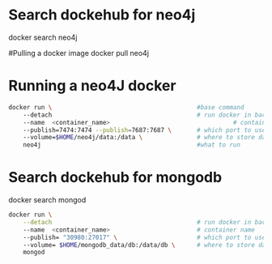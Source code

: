 # Search dockehub for neo4j
 docker search neo4j

#Pulling a docker image
docker pull neo4j

# Running a neo4J docker
```` bash
docker run \                                        #base command
    --detach                                        # run docker in background
    --name  <container_name>                                  # container name
    --publish=7474:7474 --publish=7687:7687 \       # which port to use <choice>:<default>
    --volume=$HOME/neo4j/data:/data \               # where to store data
    neo4j                                           #what to run
````

# Search dockehub for mongodb
 docker search mongod


```` bash
docker run \
    --detach                                        # run docker in background
    --name  <container_name>                        # container name
    --publish= "30980:27017" \                      # which port to use <choice>:<default>
    --volume= $HOME/mongodb_data/db:/data/db \      # where to store data
    mongod
````


